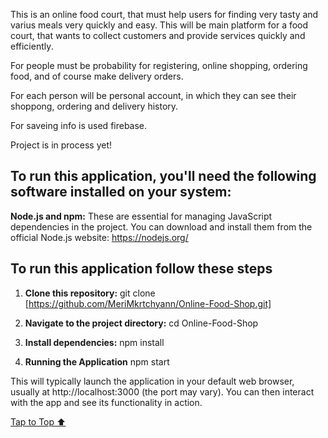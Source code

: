 This is an online food court, that must help users for finding very tasty and varius meals very quickly and easy.
This will be main platform for a food court, that wants to collect customers and provide services quickly and efficiently․

For people must be probability for registering, online shopping, ordering food, and of course make delivery orders.

For each person will be personal account, in which they can see their shoppong, ordering and delivery history.

For saveing info is used firebase.

Project is in process yet!

## To run this application, you'll need the following software installed on your system:

**Node.js and npm:** These are essential for managing JavaScript dependencies in the project. You can download and install them from the official Node.js website: https://nodejs.org/

## To run this application follow these steps

1. **Clone this repository:**
   git clone [https://github.com/MeriMkrtchyann/Online-Food-Shop.git]

2. **Navigate to the project directory:**
    cd Online-Food-Shop

3. **Install dependencies:**
    npm install

4. **Running the Application**
    npm start

This will typically launch the application in your default web browser, usually at http://localhost:3000 (the port may vary). You can then interact with the app and see its functionality in action.

[Tap to Top ⬆](#top)
